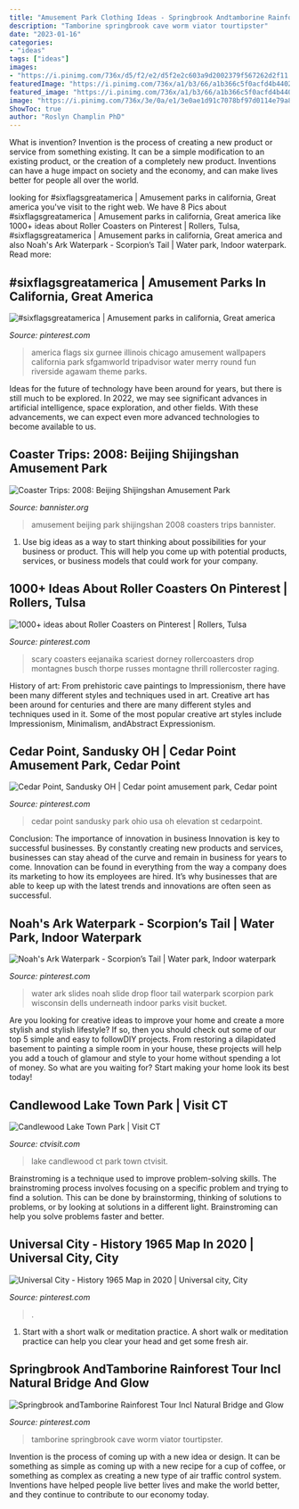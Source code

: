```yaml
---
title: "Amusement Park Clothing Ideas - Springbrook Andtamborine Rainforest Tour Incl Natural Bridge And Glow"
description: "Tamborine springbrook cave worm viator tourtipster"
date: "2023-01-16"
categories:
- "ideas"
tags: ["ideas"]
images:
- "https://i.pinimg.com/736x/d5/f2/e2/d5f2e2c603a9d2002379f567262d2f11.jpg"
featuredImage: "https://i.pinimg.com/736x/a1/b3/66/a1b366c5f0acfd4b4402843f64122fd2--water-slides-noah-ark.jpg"
featured_image: "https://i.pinimg.com/736x/a1/b3/66/a1b366c5f0acfd4b4402843f64122fd2--water-slides-noah-ark.jpg"
image: "https://i.pinimg.com/736x/3e/0a/e1/3e0ae1d91c7078bf97d0114e79a8fb89.jpg"
ShowToc: true
author: "Roslyn Champlin PhD"
---
```



What is invention?
Invention is the process of creating a new product or service from something existing. It can be a simple modification to an existing product, or the creation of a completely new product. Inventions can have a huge impact on society and the economy, and can make lives better for people all over the world.

	

		
looking for #sixflagsgreatamerica | Amusement parks in california, Great america you've visit to the right web. We have 8 Pics about #sixflagsgreatamerica | Amusement parks in california, Great america like 1000+ ideas about Roller Coasters on Pinterest | Rollers, Tulsa, #sixflagsgreatamerica | Amusement parks in california, Great america and also Noah&#039;s Ark Waterpark - Scorpion’s Tail | Water park, Indoor waterpark. Read more:
		
    
## #sixflagsgreatamerica | Amusement Parks In California, Great America

<img loading=lazy src="https://i.pinimg.com/736x/1a/4d/5a/1a4d5a706082ded441a1520974b4f82c--great-america-roller-coasters.jpg" onerror="this.onerror=null;this.src='https://tse1.mm.bing.net/th?id=OIP.B3F5BkU6_0cTgR_APfupUAHaFj&amp;pid=15.1';" alt="#sixflagsgreatamerica | Amusement parks in california, Great america">

_Source: pinterest.com_

>america flags six gurnee illinois chicago amusement wallpapers california park sfgamworld tripadvisor water merry round fun riverside agawam theme parks. 

	

Ideas for the future of technology have been around for years, but there is still much to be explored. In 2022, we may see significant advances in artificial intelligence, space exploration, and other fields. With these advancements, we can expect even more advanced technologies to become available to us.

    
## Coaster Trips: 2008: Beijing Shijingshan Amusement Park

<img loading=lazy src="https://www.bannister.org/coasters/trips/2008/0901castle.jpg" onerror="this.onerror=null;this.src='https://tse3.mm.bing.net/th?id=OIP.93VLjcvfAnl4obQpC8hehQHaFj&amp;pid=15.1';" alt="Coaster Trips: 2008: Beijing Shijingshan Amusement Park">

_Source: bannister.org_

>amusement beijing park shijingshan 2008 coasters trips bannister. 

	

1. Use big ideas as a way to start thinking about possibilities for your business or product. This will help you come up with potential products, services, or business models that could work for your company. 

    
## 1000+ Ideas About Roller Coasters On Pinterest | Rollers, Tulsa

<img loading=lazy src="https://i.pinimg.com/736x/ff/52/8a/ff528acac470513083a4a77d5514366f--scary-roller-coasters-water-parks.jpg" onerror="this.onerror=null;this.src='https://tse2.mm.bing.net/th?id=OIP.8QDENqwB3ZdpKB6VzHmPNwHaJ3&amp;pid=15.1';" alt="1000+ ideas about Roller Coasters on Pinterest | Rollers, Tulsa">

_Source: pinterest.com_

>scary coasters eejanaika scariest dorney rollercoasters drop montagnes busch thorpe russes montagne thrill rollercoster raging. 

	

History of art: From prehistoric cave paintings to Impressionism, there have been many different styles and techniques used in art.
Creative art has been around for centuries and there are many different styles and techniques used in it. Some of the most popular creative art styles include Impressionism, Minimalism, andAbstract Expressionism.

    
## Cedar Point, Sandusky OH | Cedar Point Amusement Park, Cedar Point

<img loading=lazy src="https://i.pinimg.com/736x/3e/0a/e1/3e0ae1d91c7078bf97d0114e79a8fb89.jpg" onerror="this.onerror=null;this.src='https://tse4.mm.bing.net/th?id=OIP.AvYP9C7IvoU47pJxl67E8AHaFj&amp;pid=15.1';" alt="Cedar Point, Sandusky OH | Cedar point amusement park, Cedar point">

_Source: pinterest.com_

>cedar point sandusky park ohio usa oh elevation st cedarpoint. 

	

Conclusion: The importance of innovation in business
Innovation is key to successful businesses. By constantly creating new products and services, businesses can stay ahead of the curve and remain in business for years to come. Innovation can be found in everything from the way a company does its marketing to how its employees are hired. It’s why businesses that are able to keep up with the latest trends and innovations are often seen as successful.

    
## Noah&#039;s Ark Waterpark - Scorpion’s Tail | Water Park, Indoor Waterpark

<img loading=lazy src="https://i.pinimg.com/736x/a1/b3/66/a1b366c5f0acfd4b4402843f64122fd2--water-slides-noah-ark.jpg" onerror="this.onerror=null;this.src='https://tse1.mm.bing.net/th?id=OIP.DIbwvaaekmQt9BxxtNBfuAHaLJ&amp;pid=15.1';" alt="Noah&#039;s Ark Waterpark - Scorpion’s Tail | Water park, Indoor waterpark">

_Source: pinterest.com_

>water ark slides noah slide drop floor tail waterpark scorpion park wisconsin dells underneath indoor parks visit bucket. 

	

Are you looking for creative ideas to improve your home and create a more stylish and stylish lifestyle? If so, then you should check out some of our top 5 simple and easy to followDIY projects. From restoring a dilapidated basement to painting a simple room in your house, these projects will help you add a touch of glamour and style to your home without spending a lot of money. So what are you waiting for? Start making your home look its best today!

    
## Candlewood Lake Town Park | Visit CT

<img loading=lazy src="https://www.ctvisit.com/sites/default/files/CandlewoodLake.JPG" onerror="this.onerror=null;this.src='https://tse3.mm.bing.net/th?id=OIP.NVeNIsS6oo60GaHOsv-pKwHaFj&amp;pid=15.1';" alt="Candlewood Lake Town Park | Visit CT">

_Source: ctvisit.com_

>lake candlewood ct park town ctvisit. 

	

Brainstroming is a technique used to improve problem-solving skills. The brainstroming process involves focusing on a specific problem and trying to find a solution. This can be done by brainstorming, thinking of solutions to problems, or by looking at solutions in a different light. Brainstroming can help you solve problems faster and better.

    
## Universal City - History 1965 Map In 2020 | Universal City, City

<img loading=lazy src="https://i.pinimg.com/736x/ed/be/62/edbe628c2e3658eccce6e89ada68cd20.jpg" onerror="this.onerror=null;this.src='https://tse3.mm.bing.net/th?id=OIP.8_SckVKDYLobJUByb1gvhQHaFD&amp;pid=15.1';" alt="Universal City - History 1965 Map in 2020 | Universal city, City">

_Source: pinterest.com_

>. 

	

1. Start with a short walk or meditation practice. A short walk or meditation practice can help you clear your head and get some fresh air.

    
## Springbrook AndTamborine Rainforest Tour Incl Natural Bridge And Glow

<img loading=lazy src="https://i.pinimg.com/736x/d5/f2/e2/d5f2e2c603a9d2002379f567262d2f11.jpg" onerror="this.onerror=null;this.src='https://tse3.mm.bing.net/th?id=OIP.LjQiwl1lkSHktSI-uG8h4gHaE8&amp;pid=15.1';" alt="Springbrook andTamborine Rainforest Tour Incl Natural Bridge and Glow">

_Source: pinterest.com_

>tamborine springbrook cave worm viator tourtipster. 

	

Invention is the process of coming up with a new idea or design. It can be something as simple as coming up with a new recipe for a cup of coffee, or something as complex as creating a new type of air traffic control system. Inventions have helped people live better lives and make the world better, and they continue to contribute to our economy today.

